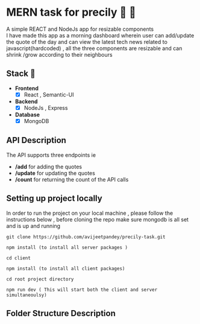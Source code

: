 # MERN task for precily :tada: :rocket:

A simple REACT and NodeJs app for resizable components<br/>
I have made this app as a morning dashboard wherein user can add/update the quote of the day and can view the latest tech news related to javascript(hardcoded) ,
all the three components are resizable and can shrink /grow according to their neighbours

## Stack :muscle:

- **Frontend**
  - [x] React , Semantic-UI
- **Backend**
  - [x] NodeJs , Express
- **Database**
  - [x] MongoDB

## API Description

The API supports three endpoints ie

- **/add** for adding the quotes
- **/update** for updating the quotes
- **/count** for returning the count of the API calls

## Setting up project locally

In order to run the project on your local machine , please follow the instructions below , before cloning the repo make sure mongodb is all set and is up and running

```
git clone https://github.com/avijeetpandey/precily-task.git

npm install (to install all server packages )

cd client

npm install (to install all client packages)

cd root project directory

npm run dev ( This will start both the client and server simultaneoulsy)
```

## Folder Structure Description

